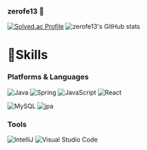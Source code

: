 ### zerofe13 👋

[![Solved.ac Profile](http://mazassumnida.wtf/api/v2/generate_badge?boj=syc9278)](https://solved.ac/syc9278/)
![zerofe13's GitHub stats](https://github-readme-stats.vercel.app/api?username=zerofe13&show_icons=true&theme=tokyonight) 

# 💪Skills
### Platforms & Languages
![Java](https://img.shields.io/badge/Java-007396.svg?&style=for-the-badge&logo=Java&logoColor=white)
![Spring](https://img.shields.io/badge/Spring-6DB33F.svg?&style=for-the-badge&logo=Spring&logoColor=white)
![JavaScript](https://img.shields.io/badge/JavaScript-F7DF1E.svg?&style=for-the-badge&logo=JavaScript&logoColor=white)
![React](https://img.shields.io/badge/React-61DAFB.svg?&style=for-the-badge&logo=React&logoColor=white)

![MySQL](https://img.shields.io/badge/MySQL-4479A1.svg?&style=for-the-badge&logo=MySQL&logoColor=white)
![jpa](https://img.shields.io/badge/JPA-367c2b.svg?&style=for-the-badge&logo=jpa&logoColor=white)

### Tools
![IntelliJ](https://img.shields.io/badge/IntelliJ%20IDEA-000000.svg?&style=for-the-badge&logo=IntelliJ%20IDEA&logoColor=white)
![Visual Studio Code](https://img.shields.io/badge/Visual%20Studio%20Code-007ACC.svg?&style=for-the-badge&logo=Visual%20Studio%20Code&logoColor=white)


<!--
**zerofe13/zerofe13** is a ✨ _special_ ✨ repository because its `README.md` (this file) appears on your GitHub profile.

Here are some ideas to get you started:

- 🔭 I’m currently working on ...
- 🌱 I’m currently learning ...
- 👯 I’m looking to collaborate on ...
- 🤔 I’m looking for help with ...
- 💬 Ask me about ...
- 📫 How to reach me: ...
- 😄 Pronouns: ...
- ⚡ Fun fact: ...
-->
